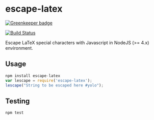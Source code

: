 # escape-latex

[![Greenkeeper badge](https://badges.greenkeeper.io/dangmai/escape-latex.svg)](https://greenkeeper.io/)

[![Build Status](https://travis-ci.org/dangmai/escape-latex.png)](https://travis-ci.org/dangmai/escape-latex)

Escape LaTeX special characters with Javascript in NodeJS (>= 4.x) environment.

## Usage

```javascript
npm install escape-latex
var lescape = require('escape-latex');
lescape("String to be escaped here #yolo");
```

## Testing

```
npm test
```
